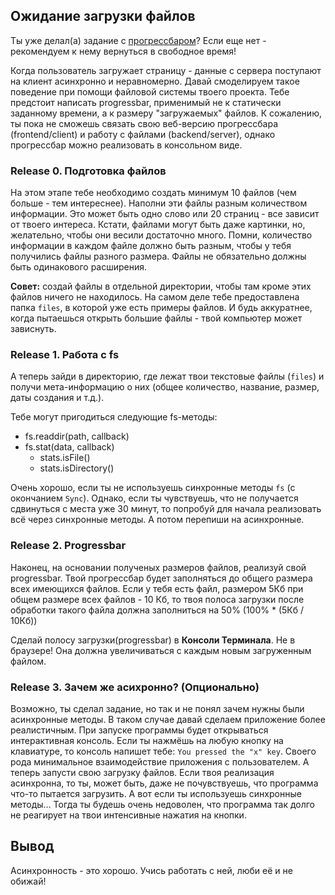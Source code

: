 ## Ожидание загрузки файлов

Ты уже делал(а) задание c [прогрессбаром](https://github.com/Elbrus-Bootcamp/extra-algorithm-progressbar)? Если еще нет - рекомендуем к нему вернуться в свободное время!

Когда пользователь загружает страницу - данные с сервера поступают на клиент асинхронно и неравномерно. Давай смоделируем такое поведение при помощи файловой системы твоего проекта. Тебе предстоит написать progressbar, применимый не к статически заданному времени, а к размеру "загружаемых" файлов. К сожалению, ты пока не сможешь связать свою веб-версию прогрессбара (frontend/client) и работу с файлами (backend/server), однако прогрессбар можно реализовать в консольном виде.

### Release 0. Подготовка файлов
На этом этапе тебе необходимо создать минимум 10 файлов (чем больше - тем интереснее). Наполни эти файлы разным количеством информации. Это может быть одно слово или 20 страниц - все зависит от твоего интереса. Кстати, файлами могут быть даже картинки, но, желательно, чтобы они весили достаточно много. Помни, количество информации в каждом файле должно быть разным, чтобы у тебя получились файлы разного размера. Файлы не обязательно должны быть одинакового расширения.

**Совет:** создай файлы в отдельной директории, чтобы там кроме этих файлов ничего не находилось. На самом деле тебе предоставлена папка `files`, в которой уже есть примеры файлов. И будь аккуратнее, когда пытаешься открыть большие файлы - твой компьютер может зависнуть.

### Release 1. Работа с fs
А теперь зайди в директорию, где лежат твои текстовые файлы (`files`) и получи мета-информацию о них (общее количество, название, размер, даты создания и т.д.).

Тебе могут пригодиться следующие fs-методы:
- fs.readdir(path, callback)
- fs.stat(data, callback)
  - stats.isFile()
  - stats.isDirectory()

Очень хорошо, если ты не используешь синхронные методы `fs` (с окончанием `Sync`). Однако, если ты чувствуешь, что не получается сдвинуться с места уже 30 минут, то попробуй для начала реализовать всё через синхронные методы. А потом перепиши на асинхронные.

### Release 2. Progressbar
Наконец, на основании полученых размеров файлов, реализуй свой progressbar. Твой прогрессбар будет заполняться до общего размера всех имеющихся файлов. Если у тебя есть файл, размером 5Кб при общем размере всех файлов - 10 Кб, то твоя полоса загрузки после обработки такого файла должна заполниться на 50% (100% * (5Кб / 10Кб))

Сделай полосу загрузки(progressbar) в **Консоли Терминала**. Не в браузере! Она должна увеличиваться с каждым новым загруженным файлом.

### Release 3. Зачем же асихронно? (Опционально)

Возможно, ты сделал задание, но так и не понял зачем нужны были асинхронные методы. В таком случае давай сделаем приложение более реалистичным. При запуске программы будет открываться интерактивная консоль. Если ты нажмёшь на любую кнопку на клавиатуре, то консоль напишет тебе: `You pressed the "x" key`. Своего рода минимальное взаимодействие приложения с пользователем. А теперь запусти свою загрузку файлов. Если твоя реализация асинхронна, то ты, может быть, даже не почувствуешь, что программа что-то пытается загрузить. А вот если ты используешь синхронные методы... Тогда ты будешь очень недоволен, что программа так долго не реагирует на твои интенсивные нажатия на кнопки.

## Вывод

Асинхронность - это хорошо. Учись работать с ней, люби её и не обижай!